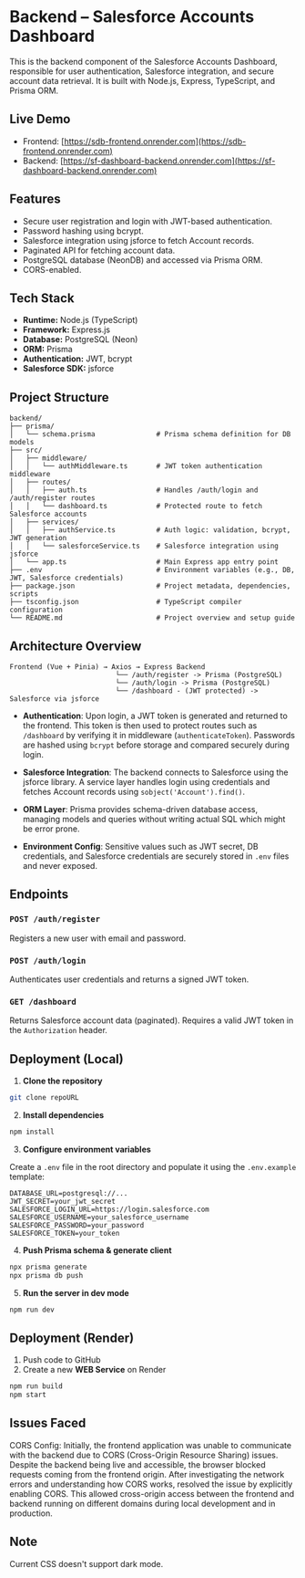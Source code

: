 # Backend – Salesforce Accounts Dashboard

This is the backend component of the Salesforce Accounts Dashboard, responsible for user authentication, Salesforce integration, and secure account data retrieval. It is built with Node.js, Express, TypeScript, and Prisma ORM.

## Live Demo

- Frontend: [https://sdb-frontend.onrender.com](https://sdb-frontend.onrender.com)
- Backend: [https://sf-dashboard-backend.onrender.com](https://sf-dashboard-backend.onrender.com)

## Features

- Secure user registration and login with JWT-based authentication.
- Password hashing using bcrypt.
- Salesforce integration using jsforce to fetch Account records.
- Paginated API for fetching account data.
- PostgreSQL database (NeonDB) and accessed via Prisma ORM.
- CORS-enabled.

## Tech Stack

- **Runtime:** Node.js (TypeScript)
- **Framework:** Express.js
- **Database:** PostgreSQL (Neon)
- **ORM:** Prisma
- **Authentication:** JWT, bcrypt
- **Salesforce SDK:** jsforce

## Project Structure

```
backend/
├── prisma/
│   └── schema.prisma               # Prisma schema definition for DB models
├── src/
│   ├── middleware/
│   │   └── authMiddleware.ts       # JWT token authentication middleware
│   ├── routes/
│   │   ├── auth.ts                 # Handles /auth/login and /auth/register routes
│   │   └── dashboard.ts            # Protected route to fetch Salesforce accounts
│   ├── services/
│   │   ├── authService.ts          # Auth logic: validation, bcrypt, JWT generation
│   │   └── salesforceService.ts    # Salesforce integration using jsforce
│   └── app.ts                      # Main Express app entry point
├── .env                            # Environment variables (e.g., DB, JWT, Salesforce credentials)
├── package.json                    # Project metadata, dependencies, scripts
├── tsconfig.json                   # TypeScript compiler configuration
└── README.md                       # Project overview and setup guide

```
## Architecture Overview
```
Frontend (Vue + Pinia) → Axios → Express Backend
                          └── /auth/register -> Prisma (PostgreSQL)
                          └── /auth/login -> Prisma (PostgreSQL)
                          └── /dashboard - (JWT protected) -> Salesforce via jsforce                                     
```

- **Authentication**: Upon login, a JWT token is generated and returned to the frontend. This token is then used to protect routes such as `/dashboard` by verifying it in middleware (`authenticateToken`). Passwords are hashed using `bcrypt` before storage and compared securely during login.
  
- **Salesforce Integration**: The backend connects to Salesforce using the jsforce library. A service layer handles login using credentials and fetches Account records using `sobject('Account').find()`.

- **ORM Layer**: Prisma provides schema-driven database access, managing models and queries without writing actual SQL which might be error prone.

- **Environment Config**: Sensitive values such as JWT secret, DB credentials, and Salesforce credentials are securely stored in `.env` files and never exposed.

## Endpoints

### `POST /auth/register`
Registers a new user with email and password.

### `POST /auth/login`
Authenticates user credentials and returns a signed JWT token.

### `GET /dashboard`
Returns Salesforce account data (paginated). Requires a valid JWT token in the `Authorization` header.

## Deployment (Local)

1. **Clone the repository**

```bash
git clone repoURL
```

2. **Install dependencies**

```bash
npm install
```

3. **Configure environment variables**

Create a `.env` file in the root directory and populate it using the `.env.example` template:

```env
DATABASE_URL=postgresql://...
JWT_SECRET=your_jwt_secret
SALESFORCE_LOGIN_URL=https://login.salesforce.com
SALESFORCE_USERNAME=your_salesforce_username
SALESFORCE_PASSWORD=your_password
SALESFORCE_TOKEN=your_token
```

4. **Push Prisma schema & generate client**

```bash
npx prisma generate
npx prisma db push
```

5. **Run the server in dev mode**

```bash
npm run dev
```

## Deployment (Render)

1. Push code to GitHub
2. Create a new **WEB Service** on Render

```bash
npm run build
npm start
```

## Issues Faced

CORS Config: Initially, the frontend application was unable to communicate with the backend due to CORS (Cross-Origin Resource Sharing) issues. Despite the backend being live and accessible, the browser blocked requests coming from the frontend origin. After investigating the network errors and understanding how CORS works, resolved the issue by explicitly enabling CORS. 
This allowed cross-origin access between the frontend and backend running on different domains during local development and in production.

## Note
Current CSS doesn't support dark mode.
